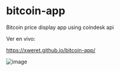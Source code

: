 # bitcoin-app
Bitcoin price display app using coindesk api

  Ver en vivo: 
  
  https://xweret.github.io/bitcoin-app/

![image](https://user-images.githubusercontent.com/95048921/179793437-52451f6b-219d-4ccf-a548-7a800eb78924.png)

